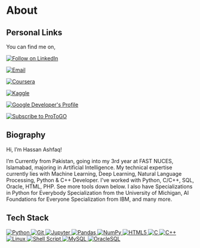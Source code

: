 <h1 align="left">About</h1>

<h2 align="left">Personal Links</h2>

You can find me on,

<p align="left">
  <a href="https://www.linkedin.com/in/hassan-ashfaq-/"><img title="Follow on LinkedIn" src="https://img.shields.io/badge/LinkedIn-0077B5?style=for-the-badge&logo=linkedin&logoColor=white"/></a>
  
  <a href="mailto:hassanashfaq20@gmail.com"><img title="Email" src="https://img.shields.io/badge/Gmail-D14836?style=for-the-badge&logo=gmail&logoColor=white"/></a>
  
  <!-- <a href="https://stackoverflow.com"><img title="Stack Overflow" src="https://img.shields.io/badge/Stack%20Overflow-FE7A16?style=for-the-badge&logo=stack%20overflow&logoColor=fff"/></a> -->
  
  <a href="https://www.coursera.org/user/ebdb256addf439f6d9367a7772a07c3a"><img title="Coursera" src="https://img.shields.io/badge/Coursera-0056D2?style=for-the-badge&logo=coursera&logoColor=fff"/></a>
  
  <a href="https://www.kaggle.com/hassanashfaq2001"><img title="Kaggle" src="https://img.shields.io/badge/Kaggle-20BEFF?style=for-the-badge&logo=kaggle&logoColor=fff"/></a>

  <a href="https://developers.google.com/profile/u/112601170720683924558#account"><img title="Google Developer's Profile" src="https://img.shields.io/badge/Developers%20Google-4285F4?style=for-the-badge&logo=google&logoColor=white"/></a>

  <a href="https://www.youtube.com/c/ProtoGO/featured"><img title="Subscribe to ProToGO" src="https://img.shields.io/badge/Youtube-D14836?style=for-the-badge&logo=youtube&logoColor=white"/></a>
</p>

<h2 align="left">Biography</h2>

Hi, I’m Hassan Ashfaq!

I’m Currently from Pakistan, going into my 3rd year at FAST NUCES, Islamabad, majoring in Artificial Intelligence. My technical expertise currently lies with Machine Learning, Deep Learning, Natural Language Processing, Python & C++ Developer. 
I've worked with Python, C/C++, SQL, Oracle, HTML, PHP. See more tools down below. I also have Specializations in Python for Everybody Specialization from the University of Michigan, AI Foundations for Everyone Specialization from IBM, and many more.

## Tech Stack

<p align="left">
 <a href="#">
<img alt="Python" src="https://img.shields.io/badge/python%20-%2314354C.svg?&style=for-the-badge&logo=python&logoColor=white"/>

<img alt="Git" src="https://img.shields.io/badge/git%20-%23F05033.svg?&style=for-the-badge&logo=git&logoColor=white"/>

<img alt="Jupyter" src="https://img.shields.io/badge/Jupyter%20-%23F37626.svg?&style=for-the-badge&logo=Jupyter&logoColor=white" />

<!-- <img alt="Keras" src="https://img.shields.io/badge/Keras%20-%23D00000.svg?&style=for-the-badge&logo=Keras&logoColor=white"/> -->

<img alt="Pandas" src="https://img.shields.io/badge/pandas%20-%23150458.svg?&style=for-the-badge&logo=pandas&logoColor=white" />

<img alt="NumPy" src="https://img.shields.io/badge/numpy%20-%23013243.svg?&style=for-the-badge&logo=numpy&logoColor=white" />

<img alt="HTML5" src="https://img.shields.io/badge/html5%20-%23E34F26.svg?&style=for-the-badge&logo=html5&logoColor=white"/>

<img alt="C" src="https://img.shields.io/badge/c%20-%2300599C.svg?&style=for-the-badge&logo=c&logoColor=white"/>

<img alt="C++" src="https://img.shields.io/badge/c++%20-%2300599C.svg?&style=for-the-badge&logo=c%2B%2B&ogoColor=white"/>

<img alt="Linux" src="https://img.shields.io/badge/Ubuntu-E95420?style=for-the-badge&logo=ubuntu&logoColor=white" />

<img alt="Shell Script" src="https://img.shields.io/badge/shell_script%20-%23121011.svg?&style=for-the-badge&logo=gnu-bash&logoColor=white"/>

<img alt='MySQL' src="https://img.shields.io/badge/SQL-MySQL?style=for-the-badge&logo=mysql&color=F29111"/>

<img alt='OracleSQL' src="https://img.shields.io/badge/OracleSQL-OracleSQL?style=for-the-badge&logo=oracle&color=F80000"/>

</p>
